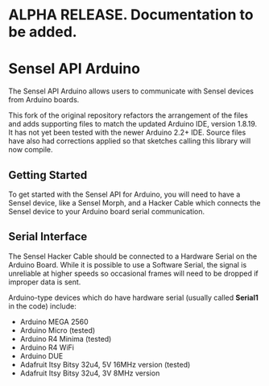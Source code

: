 # ALPHA RELEASE. Documentation to be added.

# Sensel API Arduino

The Sensel API Arduino allows users to communicate with Sensel devices from Arduino boards. 

This fork of the original repository refactors the arrangement of the files and adds supporting files to match the updated Arduino IDE, version 1.8.19. It has not yet been tested with the newer Arduino 2.2+ IDE. Source files have also had corrections applied so that sketches calling this library will now compile.

## Getting Started

To get started with the Sensel API for Arduino, you will need to have a Sensel device, like a Sensel Morph, and a Hacker Cable which connects the Sensel device to your Arduino board serial communication.  

## Serial Interface

The Sensel Hacker Cable should be connected to a Hardware Serial on the Arduino Board. While it is possible to use a Software Serial, the signal is unreliable at higher speeds so occasional frames will need to be dropped if improper data is sent.

Arduino-type devices which do have hardware serial (usually called **Serial1** in the code) include:

* Arduino MEGA 2560
* Arduino Micro (tested)
* Arduino R4 Minima (tested)
* Arduino R4 WiFi
* Arduino DUE
* Adafruit Itsy Bitsy 32u4, 5V 16MHz version (tested)
* Adafruit Itsy Bitsy 32u4, 3V 8MHz version
